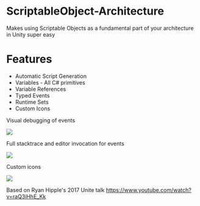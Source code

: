 # ScriptableObject-Architecture
Makes using Scriptable Objects as a fundamental part of your architecture in Unity super easy

# Features
- Automatic Script Generation
- Variables - All C# primitives
- Variable References
- Typed Events
- Runtime Sets
- Custom Icons

Visual debugging of events

![](https://i.imgur.com/GPP3aVR.gif)

Full stacktrace and editor invocation for events

![](https://i.imgur.com/S90VUWI.png)

Custom icons

![](https://i.imgur.com/hNzvM9Y.png)

Based on Ryan Hipple's 2017 Unite talk https://www.youtube.com/watch?v=raQ3iHhE_Kk
